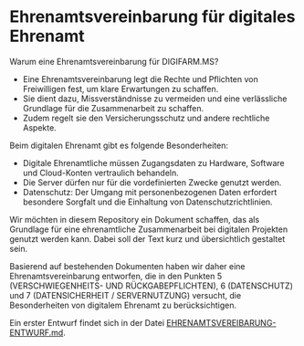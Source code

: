 # Ehrenamtsvereinbarung für digitales Ehrenamt

Warum eine Ehrenamtsvereinbarung für DIGIFARM.MS?
* Eine Ehrenamtsvereinbarung legt die Rechte und Pflichten von Freiwilligen fest, um klare Erwartungen zu schaffen. 
* Sie dient dazu, Missverständnisse zu vermeiden und eine verlässliche Grundlage für die Zusammenarbeit zu schaffen.
* Zudem regelt sie den Versicherungsschutz und andere rechtliche Aspekte.

Beim digitalen Ehrenamt gibt es folgende Besonderheiten:
* Digitale Ehrenamtliche müssen Zugangsdaten zu Hardware, Software und Cloud-Konten vertraulich behandeln.
* Die Server dürfen nur für die vordefinierten Zwecke genutzt werden.
* Datenschutz: Der Umgang mit personenbezogenen Daten erfordert besondere Sorgfalt und die Einhaltung von Datenschutzrichtlinien.

Wir möchten in diesem Repository ein Dokument schaffen, das als Grundlage für eine ehrenamtliche Zusammenarbeit bei digitalen Projekten genutzt werden kann.
Dabei soll der Text kurz und übersichtlich gestaltet sein. 

Basierend auf bestehenden Dokumenten haben wir daher eine Ehrenamtsvereinbarung entworfen, die in den Punkten 5 (VERSCHWIEGENHEITS- UND RÜCKGABEPFLICHTEN), 6 (DATENSCHUTZ) und 7 (DATENSICHERHEIT / SERVERNUTZUNG) versucht, die Besonderheiten von digitalem Ehrenamt zu berücksichtigen.

Ein erster Entwurf findet sich in der Datei [EHRENAMTSVEREIBARUNG-ENTWURF.md](EHRENAMTSVEREIBARUNG-ENTWURF.md).

